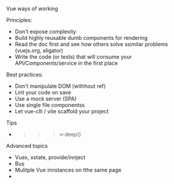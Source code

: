Vue ways of working

Principles:
- Don't expose complexity
- Build highly reusable dumb components for rendering
- Read the doc first and see how others solve ssimilar problems (vuejs.org, aligator)
- Write the code (or tests) that will consume your API/Components/service in the first
place

Best practices:
- Don't manipulate DOM (withhout ref)
- Lint your code on save
- Use a mock server (SPA)
- Use single file componentss
- Let vue-clli / vite scaffold your project

Tips
- >>> v-deep()

Advanced topics
- Vuex, xstate, provide/innject
- Bus
- Mulitple Vue innstances on tthe same page
-